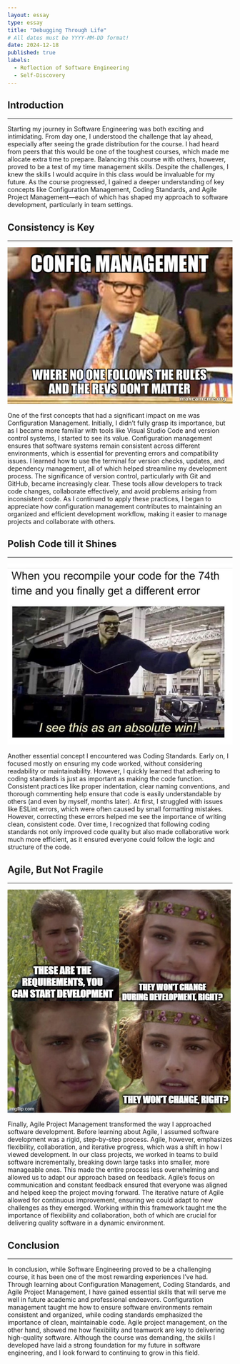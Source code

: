 ```yaml
---
layout: essay
type: essay
title: "Debugging Through Life"
# All dates must be YYYY-MM-DD format!
date: 2024-12-18
published: true
labels:
  - Reflection of Software Engineering 
  - Self-Discovery
---
```



## Introduction
-----

Starting my journey in Software Engineering was both exciting and intimidating. From day one, I understood the challenge that lay ahead, especially after seeing the grade distribution for the course. I had heard from peers that this would be one of the toughest courses, which made me allocate extra time to prepare. Balancing this course with others, however, proved to be a test of my time management skills. Despite the challenges, I knew the skills I would acquire in this class would be invaluable for my future. As the course progressed, I gained a deeper understanding of key concepts like Configuration Management, Coding Standards, and Agile Project Management—each of which has shaped my approach to software development, particularly in team settings.




## Consistency is Key
-----

<img class="img-fluid" src="../img/ConfigManagementMeme.png">


One of the first concepts that had a significant impact on me was Configuration Management. Initially, I didn’t fully grasp its importance, but as I became more familiar with tools like Visual Studio Code and version control systems, I started to see its value. Configuration management ensures that software systems remain consistent across different environments, which is essential for preventing errors and compatibility issues. I learned how to use the terminal for version checks, updates, and dependency management, all of which helped streamline my development process. The significance of version control, particularly with Git and GitHub, became increasingly clear. These tools allow developers to track code changes, collaborate effectively, and avoid problems arising from inconsistent code. As I continued to apply these practices, I began to appreciate how configuration management contributes to maintaining an organized and efficient development workflow, making it easier to manage projects and collaborate with others.


## Polish Code till it Shines
-----

<img class="img-fluid" src="../img/CodingStandards.png">


Another essential concept I encountered was Coding Standards. Early on, I focused mostly on ensuring my code worked, without considering readability or maintainability. However, I quickly learned that adhering to coding standards is just as important as making the code function. Consistent practices like proper indentation, clear naming conventions, and thorough commenting help ensure that code is easily understandable by others (and even by myself, months later). At first, I struggled with issues like ESLint errors, which were often caused by small formatting mistakes. However, correcting these errors helped me see the importance of writing clean, consistent code. Over time, I recognized that following coding standards not only improved code quality but also made collaborative work much more efficient, as it ensured everyone could follow the logic and structure of the code.


## Agile, But Not Fragile
-----

<img class="img-fluid" src="../img/AgileProjectManagementMeme.png">


Finally, Agile Project Management transformed the way I approached software development. Before learning about Agile, I assumed software development was a rigid, step-by-step process. Agile, however, emphasizes flexibility, collaboration, and iterative progress, which was a shift in how I viewed development. In our class projects, we worked in teams to build software incrementally, breaking down large tasks into smaller, more manageable ones. This made the entire process less overwhelming and allowed us to adapt our approach based on feedback. Agile’s focus on communication and constant feedback ensured that everyone was aligned and helped keep the project moving forward. The iterative nature of Agile allowed for continuous improvement, ensuring we could adapt to new challenges as they emerged. Working within this framework taught me the importance of flexibility and collaboration, both of which are crucial for delivering quality software in a dynamic environment.

## Conclusion
-----
In conclusion, while Software Engineering proved to be a challenging course, it has been one of the most rewarding experiences I’ve had. Through learning about Configuration Management, Coding Standards, and Agile Project Management, I have gained essential skills that will serve me well in future academic and professional endeavors. Configuration management taught me how to ensure software environments remain consistent and organized, while coding standards emphasized the importance of clean, maintainable code. Agile project management, on the other hand, showed me how flexibility and teamwork are key to delivering high-quality software. Although the course was demanding, the skills I developed have laid a strong foundation for my future in software engineering, and I look forward to continuing to grow in this field.
